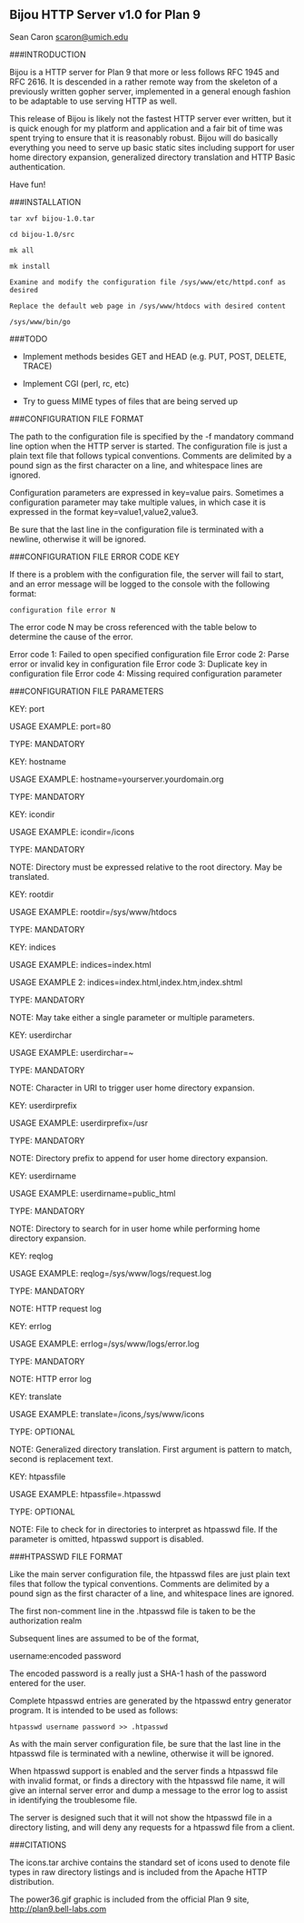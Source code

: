 Bijou HTTP Server v1.0 for Plan 9
---------------------------------
Sean Caron scaron@umich.edu

###INTRODUCTION

Bijou is a HTTP server for Plan 9 that more or less follows RFC 1945 and RFC 2616. It is descended in a rather remote way from the skeleton of a previously written gopher server, implemented in a general enough fashion to be adaptable to use serving HTTP as well.

This release of Bijou is likely not the fastest HTTP server ever written, but it is quick enough for my platform and application and a fair bit of time was spent trying to ensure that it is reasonably robust. Bijou will do basically everything you need to serve up basic static sites including support for user home directory expansion, generalized directory translation and HTTP Basic authentication.

Have fun!

###INSTALLATION

	tar xvf bijou-1.0.tar

	cd bijou-1.0/src

	mk all

	mk install

	Examine and modify the configuration file /sys/www/etc/httpd.conf as desired

	Replace the default web page in /sys/www/htdocs with desired content

	/sys/www/bin/go


###TODO

* Implement methods besides GET and HEAD (e.g. PUT, POST, DELETE, TRACE)

* Implement CGI (perl, rc, etc)

* Try to guess MIME types of files that are being served up


###CONFIGURATION FILE FORMAT

The path to the configuration file is specified by the -f mandatory command line option when the HTTP server is started. The configuration file is just a plain text file that follows typical conventions. Comments are delimited by a pound sign as the first character on a line, and whitespace lines are ignored.

Configuration parameters are expressed in key=value pairs. Sometimes a configuration parameter may take multiple values, in which case it is expressed in the format key=value1,value2,value3.

Be sure that the last line in the configuration file is terminated with a newline, otherwise it will be ignored.

###CONFIGURATION FILE ERROR CODE KEY

If there is a problem with the configuration file, the server will fail to start, and an error message will be logged to the console with the following format:

```
configuration file error N
```

The error code N may be cross referenced with the table below to determine the cause of the error.

Error code 1: Failed to open specified configuration file
Error code 2: Parse error or invalid key in configuration file
Error code 3: Duplicate key in configuration file
Error code 4: Missing required configuration parameter

###CONFIGURATION FILE PARAMETERS

KEY: port

USAGE EXAMPLE: port=80

TYPE: MANDATORY


KEY: hostname

USAGE EXAMPLE: hostname=yourserver.yourdomain.org

TYPE: MANDATORY


KEY: icondir

USAGE EXAMPLE: icondir=/icons

TYPE: MANDATORY

NOTE: Directory must be expressed relative to the root directory. May be translated.


KEY: rootdir

USAGE EXAMPLE: rootdir=/sys/www/htdocs

TYPE: MANDATORY


KEY: indices

USAGE EXAMPLE: indices=index.html

USAGE EXAMPLE 2: indices=index.html,index.htm,index.shtml

TYPE: MANDATORY

NOTE: May take either a single parameter or multiple parameters.


KEY: userdirchar

USAGE EXAMPLE: userdirchar=~

TYPE: MANDATORY

NOTE: Character in URI to trigger user home directory expansion.


KEY: userdirprefix

USAGE EXAMPLE: userdirprefix=/usr

TYPE: MANDATORY

NOTE: Directory prefix to append for user home directory expansion.


KEY: userdirname

USAGE EXAMPLE: userdirname=public_html

TYPE: MANDATORY

NOTE: Directory to search for in user home while performing home directory expansion.


KEY: reqlog

USAGE EXAMPLE: reqlog=/sys/www/logs/request.log

TYPE: MANDATORY

NOTE: HTTP request log


KEY: errlog

USAGE EXAMPLE: errlog=/sys/www/logs/error.log

TYPE: MANDATORY

NOTE: HTTP error log


KEY: translate

USAGE EXAMPLE: translate=/icons,/sys/www/icons

TYPE: OPTIONAL

NOTE: Generalized directory translation. First argument is pattern to match, second is replacement text.


KEY: htpassfile

USAGE EXAMPLE: htpassfile=.htpasswd

TYPE: OPTIONAL

NOTE: File to check for in directories to interpret as htpasswd file. If the parameter is omitted, htpasswd support is disabled.


###HTPASSWD FILE FORMAT

Like the main server configuration file, the htpasswd files are just plain text files that follow the typical conventions. Comments are delimited by a pound sign as the first character of a line, and whitespace lines are ignored.

The first non-comment line in the .htpasswd file is taken to be the authorization realm

Subsequent lines are assumed to be of the format,

username:encoded password

The encoded password is a really just a SHA-1 hash of the password entered for the user.

Complete htpasswd entries are generated by the htpasswd entry generator program. It is intended to be used as follows:

```
htpasswd username password >> .htpasswd
```

As with the main server configuration file, be sure that the last line in the htpasswd file is terminated with a newline, otherwise it will be ignored.

When htpasswd support is enabled and the server finds a htpasswd file with invalid format, or finds a
directory with the htpasswd file name, it will give an internal server error and dump a message to the
error log to assist in identifying the troublesome file.

The server is designed such that it will not show the htpasswd file in a directory listing, and will deny any
requests for a htpasswd file from a client.

###CITATIONS

The icons.tar archive contains the standard set of icons used to denote file types in raw directory listings and is included from the Apache HTTP distribution.

The power36.gif graphic is included from the official Plan 9 site, http://plan9.bell-labs.com
